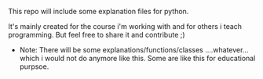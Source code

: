 This repo will include some explanation files for python.

It's mainly created for the course i'm working with and for others i teach programming.
But feel free to share it and contribute ;)

* Note: There will be some explanations/functions/classes ....whatever... which i would not do anymore like this.
Some are like this for educational purpsoe.
